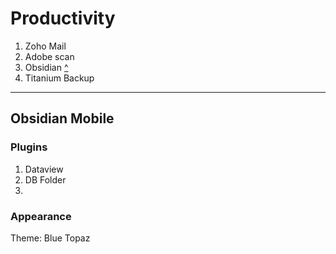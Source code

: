 # Productivity

1. Zoho Mail
2. Adobe scan
3. Obsidian [^](https://github.com/rohanbatrain/Developement-Setup/blob/main/One-plus-8t/Applications/Proprietary-Softwares/Productivity.md#obsidian)
4. Titanium Backup




---

## Obsidian Mobile

### Plugins

1. Dataview
2. DB Folder
3. 

### Appearance 

Theme: Blue Topaz
